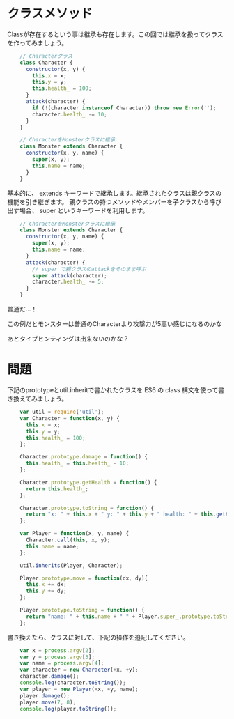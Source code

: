 # クラスメソッド

Classが存在するという事は継承も存在します。この回では継承を扱ってクラスを作ってみましょう。

```javascript
    // Characterクラス
    class Character {
      constructor(x, y) {
        this.x = x;
        this.y = y;
        this.health_ = 100;
      }
      attack(character) {
        if (!(character instanceof Character)) throw new Error('');
        character.health_ -= 10;
      }
    }

    // CharacterをMonsterクラスに継承
    class Monster extends Character {
      constructor(x, y, name) {
        super(x, y);
        this.name = name;
      }
    }
```

基本的に、 extends キーワードで継承します。継承されたクラスは親クラスの機能を引き継ぎます。
親クラスの持つメソッドやメンバーを子クラスから呼び出す場合、 super というキーワードを利用します。

```javascript
    // CharacterをMonsterクラスに継承
    class Monster extends Character {
      constructor(x, y, name) {
        super(x, y);
        this.name = name;
      }
      attack(character) {
        // super で親クラスのattackをそのまま呼ぶ
        super.attack(character);
        character.health_ -= 5;
      }
    }
```

普通だ...！

この例だとモンスターは普通のCharacterより攻撃力が5高い感じになるのかな

あとタイプヒンティングは出来ないのかな？

# 問題

下記のprototypeとutil.inheritで書かれたクラスを ES6 の class 構文を使って書き換えてみましょう。

```javascript
    var util = require('util');
    var Character = function(x, y) {
      this.x = x;
      this.y = y;
      this.health_ = 100;
    };

    Character.prototype.damage = function() {
      this.health_ = this.health_ - 10;
    };

    Character.prototype.getHealth = function() {
      return this.health_;
    };

    Character.prototype.toString = function() {
      return "x: " + this.x + " y: " + this.y + " health: " + this.getHealth();
    };

    var Player = function(x, y, name) {
      Character.call(this, x, y);
      this.name = name;
    };

    util.inherits(Player, Character);

    Player.prototype.move = function(dx, dy){
      this.x += dx;
      this.y += dy;
    };

    Player.prototype.toString = function() {
      return "name: " + this.name + " " + Player.super_.prototype.toString.call(this);
    };
```

書き換えたら、クラスに対して、下記の操作を追記してください。

```javascript
    var x = process.argv[2];
    var y = process.argv[3];
    var name = process.argv[4];
    var character = new Character(+x, +y);
    character.damage();
    console.log(character.toString());
    var player = new Player(+x, +y, name);
    player.damage();
    player.move(7, 8);
    console.log(player.toString());
```
